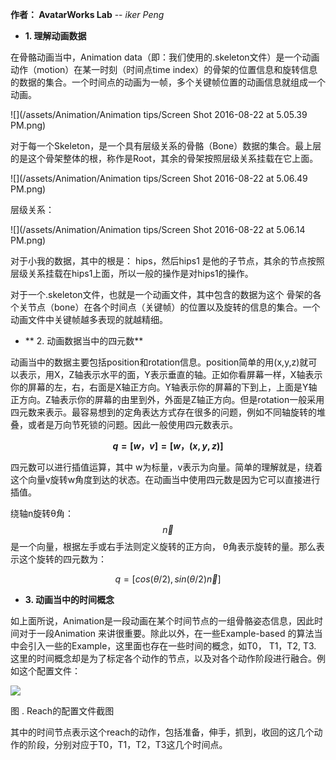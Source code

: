 **作者： AvatarWorks Lab** --  _iker Peng_

- **1. 理解动画数据**

在骨骼动画当中，Animation data（即：我们使用的.skeleton文件）是一个动画动作（motion）在某一时刻（时间点time index）的骨架的位置信息和旋转信息的数据的集合。一个时间点的动画为一帧，多个关键帧位置的动画信息就组成一个动画。

![](/assets/Animation/Animation tips/Screen Shot 2016-08-22 at 5.05.39 PM.png)

对于每一个Skeleton，是一个具有层级关系的骨骼（Bone）数据的集合。最上层的是这个骨架整体的根，称作是Root，其余的骨架按照层级关系挂载在它上面。

![](/assets/Animation/Animation tips/Screen Shot 2016-08-22 at 5.06.49 PM.png)

层级关系：

![](/assets/Animation/Animation tips/Screen Shot 2016-08-22 at 5.06.14 PM.png)

对于小我的数据，其中的根是： hips，然后hips1 是他的子节点，其余的节点按照层级关系挂载在hips1上面，所以一般的操作是对hips1的操作。

对于一个.skeleton文件，也就是一个动画文件，其中包含的数据为这个 骨架的各个关节点（bone）在各个时间点（关键帧）的位置以及旋转的信息的集合。一个动画文件中关键帧越多表现的就越精细。 

- ** 2. 动画数据当中的四元数**

动画当中的数据主要包括position和rotation信息。position简单的用(x,y,z)就可以表示，用X，Z轴表示水平的面，Y表示垂直的轴。正如你看屏幕一样，X轴表示你的屏幕的左，右，右面是X轴正方向。Y轴表示你的屏幕的下到上，上面是Y轴正方向。Z轴表示你的屏幕的由里到外，外面是Z轴正方向。但是rotation一般采用四元数来表示。最容易想到的定角表达方式存在很多的问题，例如不同轴旋转的堆叠，或者是万向节死锁的问题。因此一般使用四元数表示。

****$$q=[w，v]=[w ，(x,y,z)]$$****

四元数可以进行插值运算，其中 w为标量，v表示为向量。简单的理解就是，绕着这个向量v旋转w角度到达的状态。在动画当中使用四元数是因为它可以直接进行插值。

绕轴n旋转θ角：$$\vec{n}$$是一个向量，根据左手或右手法则定义旋转的正方向， θ角表示旋转的量。那么表示这个旋转的四元数为：

$$q=[cos(\theta/2),sin(\theta/2)\vec{n}]$$

- **3. 动画当中的时间概念**

如上面所说，Animation是一段动画在某个时间节点的一组骨骼姿态信息，因此时间对于一段Animation 来讲很重要。除此以外，在一些Example-based 的算法当中会引入一些的Example，这里面也存在一些时间的概念，如T0， T1，T2, T3. 这里的时间概念却是为了标定各个动作的节点，以及对各个动作阶段进行融合。例如这个配置文件：

![](/assets/Animation/QQ20160812-0.png)

图 . Reach的配置文件截图

其中的时间节点表示这个reach的动作，包括准备，伸手，抓到，收回的这几个动作的阶段，分别对应于T0，T1，T2，T3这几个时间点。
